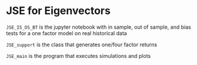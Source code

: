 # JSE for Eigenvectors

`JSE_IS_OS_BT` is the jupyter notebook with in sample, out of sample, and bias tests for a one factor model on real historical data

`JSE_support` is the class that generates one/four factor returns

`JSE_main` is the program that executes simulations and plots
